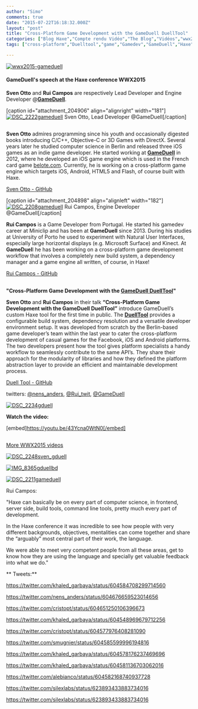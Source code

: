 ```yaml
---
author: "Simo"
comments: true
date: "2015-07-22T16:18:32.000Z"
layout: "post"
title: "Cross-Platform Game Development with the GameDuell DuellTool"
categories: ["Blog Haxe","Compte rendu Vidéo","The Blog","Vidéos","wwx2015"]
tags: ["cross-platform","Duelltool","game","Gamedev","GameDuell","Haxe","Haxe conference","Rui Campos","Sven Otto","wwx","wwx2015"]

---
```

[![wwx2015-gameduell](https://www.silexlabs.org/wp-content/uploads/2015/07/wwx2015-gameduell.png)](https://www.silexlabs.org/wp-content/uploads/2015/07/wwx2015-gameduell.png)


#### GameDuell's speech at the Haxe conference WWX2015




**Sven Otto** and **Rui Campos** are respectively Lead Developer and Engine Developer @**[GameDuell](http://inside.gameduell.com/)**.

[caption id="attachment_204906" align="alignright" width="181"][![DSC_2222gameduell](https://www.silexlabs.org/wp-content/uploads/2015/07/DSC_2222gameduell-200x300.jpg)](https://www.silexlabs.org/wp-content/uploads/2015/07/DSC_2222gameduell.jpg) Sven Otto, Lead Developer @GameDuell[/caption]


##


**Sven Otto** admires programming since his youth and occasionally digested books introducing C/C++, Objective-C or 3D Games with DirectX. Several years later he studied computer science in Berlin and released three iOS games as an indie game developer. He started working at **[GameDuell](http://inside.gameduell.com/)** in 2012, where he developed an iOS game engine which is used in the French card game [belote.com](http://www.belote.com/). Currently, he is working on a cross-platform game engine which targets iOS, Android, HTML5 and Flash, of course built with Haxe.

[Sven Otto - GitHub](https://github.com/nensanders)





[caption id="attachment_204898" align="alignleft" width="182"][![DSC_2208gameduell](https://www.silexlabs.org/wp-content/uploads/2015/07/DSC_2208gameduell-200x300.jpg)](https://www.silexlabs.org/wp-content/uploads/2015/07/DSC_2208gameduell.jpg) Rui Campos, Engine Developer @GameDuell[/caption]


**Rui Campos** is a Game Developer from Portugal. He started his gamedev career at Miniclip and has been at **GameDuell** since 2013. During his studies at University of Porto he used to experiment with Natural User Interfaces, especially large horizontal displays (e.g. Microsoft Surface) and Kinect. At **GameDuel**l he has been working on a cross-platform game development workflow that involves a completely new build system, a dependency manager and a game engine all written, of course, in Haxe!




[Rui Campos - GitHub](https://github.com/catdawg)









##


**"Cross-Platform Game Development with the [GameDuell DuellTool](https://github.com/gameduell/duell)"**

**Sven Otto** and **Rui Campos** in their talk **“Cross-Platform Game Development with the GameDuell DuellTool”** introduce GameDuell’s custom Haxe tool for the first time in public. The **[DuellTool](https://github.com/gameduell/duell)** provides a configurable build system, dependency resolution and a versatile developer environment setup. It was developed from scratch by the Berlin-based game developer’s team within the last year to cater the cross-platform development of casual games for the Facebook, iOS and Android platforms. The two developers present how the tool gives platform specialists a handy workflow to seamlessly contribute to the same API’s. They share their approach for the modularity of libraries and how they defined the platform abstraction layer to provide an efficient and maintainable development process.

[Duell Tool - GitHub](https://github.com/gameduell/duell)

twitters: [@nens_anders](https://twitter.com/nens_anders), [@Rui_twit](https://twitter.com/Rui_twit), [@GameDuell](https://twitter.com/GameDuell)

[![DSC_2234gduell](https://www.silexlabs.org/wp-content/uploads/2015/07/DSC_2234gduell-687x459.jpg)](https://www.silexlabs.org/wp-content/uploads/2015/07/DSC_2234gduell.jpg)



**Watch the video:**

[embed]https://youtu.be/43Ycna0WtN0[/embed]


##




[More WWX2015 videos](https://www.silexlabs.org/wrapping-up-wwx2015/)

[![DSC_2248sven_gduell](https://www.silexlabs.org/wp-content/uploads/2015/07/DSC_2248sven_gduell-687x459.jpg)](https://www.silexlabs.org/wp-content/uploads/2015/07/DSC_2248sven_gduell.jpg)

[![IMG_8365gduellbd](https://www.silexlabs.org/wp-content/uploads/2015/07/IMG_8365gduellbd-687x515.jpg)](https://www.silexlabs.org/wp-content/uploads/2015/07/IMG_8365gduellbd.jpg)




[![DSC_2211gameduell](https://www.silexlabs.org/wp-content/uploads/2015/07/DSC_2211gameduell-687x459.jpg)](https://www.silexlabs.org/wp-content/uploads/2015/07/DSC_2211gameduell.jpg)


Rui Campos:

"Haxe can basically be on every part of computer science, in frontend, server side, build tools, command line tools, pretty much every part of development.

In the Haxe conference it was incredible to see how people with very different backgrounds, objectives, mentalities can come together and share the “arguably” most central part of their work, the language.

We were able to meet very competent people from all these areas, get to know how they are using the language and specially get valuable feedback into what we do."

** Tweets:**

https://twitter.com/khaled_garbaya/status/604584708299714560

https://twitter.com/nens_anders/status/604676659523014656

https://twitter.com/cristopt/status/604651250106396673

https://twitter.com/khaled_garbaya/status/604548969679712256

https://twitter.com/cristopt/status/604577976408281090

https://twitter.com/smugnier/status/604585599996194816

https://twitter.com/khaled_garbaya/status/604578176237469696

https://twitter.com/khaled_garbaya/status/604581136703062016

https://twitter.com/alebianco/status/604582168740937728

https://twitter.com/silexlabs/status/623893433883734016

https://twitter.com/silexlabs/status/623893433883734016


